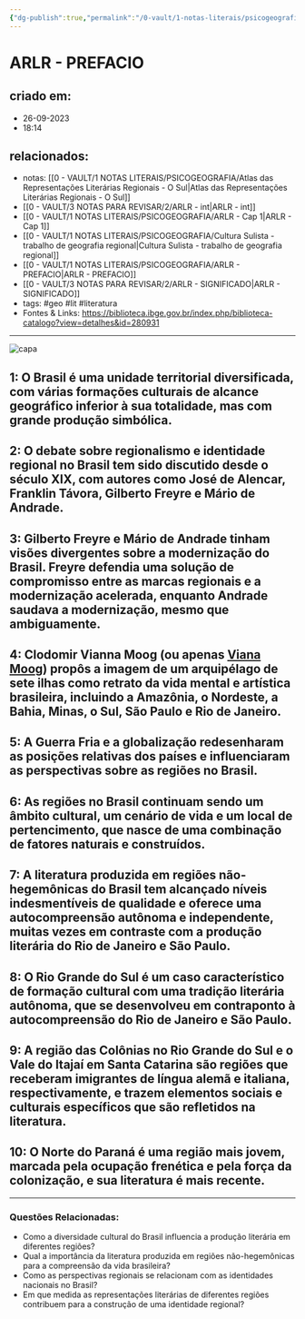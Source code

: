 ```yaml
---
{"dg-publish":true,"permalink":"/0-vault/1-notas-literais/psicogeografia/arlr-prefacio/","tags":["geo","lit","literatura"],"dgHomeLink":true,"dgShowLocalGraph":true,"dgShowFileTree":true,"dgEnableSearch":true}
---
```


# ARLR - PREFACIO

## criado em: 
- 26-09-2023
- 18:14
## relacionados:
- notas: [[0 - VAULT/1 NOTAS LITERAIS/PSICOGEOGRAFIA/Atlas das Representações Literárias Regionais - O Sul\|Atlas das Representações Literárias Regionais - O Sul]]
- [[0 - VAULT/3 NOTAS PARA REVISAR/2/ARLR - int\|ARLR - int]]
- [[0 - VAULT/1 NOTAS LITERAIS/PSICOGEOGRAFIA/ARLR - Cap 1\|ARLR - Cap 1]]
- [[0 - VAULT/1 NOTAS LITERAIS/PSICOGEOGRAFIA/Cultura Sulista - trabalho de geografia regional\|Cultura Sulista - trabalho de geografia regional]]
- [[0 - VAULT/1 NOTAS LITERAIS/PSICOGEOGRAFIA/ARLR - PREFACIO\|ARLR - PREFACIO]]
- [[0 - VAULT/3 NOTAS PARA REVISAR/2/ARLR - SIGNIFICADO\|ARLR - SIGNIFICADO]]
- tags: #geo #lit #literatura 
- Fontes & Links: https://biblioteca.ibge.gov.br/index.php/biblioteca-catalogo?view=detalhes&id=280931
---

![capa](https://cdn.rcn67.com.br/upload/dn_noticia/2016/11/93525.jpg)


## 1: O Brasil é uma unidade territorial diversificada, com várias formações culturais de alcance geográfico inferior à sua totalidade, mas com grande produção simbólica.

## 2: O debate sobre regionalismo e identidade regional no Brasil tem sido discutido desde o século XIX, com autores como José de Alencar, Franklin Távora, Gilberto Freyre e Mário de Andrade.

## 3: Gilberto Freyre e Mário de Andrade tinham visões divergentes sobre a modernização do Brasil. Freyre defendia uma solução de compromisso entre as marcas regionais e a modernização acelerada, enquanto Andrade saudava a modernização, mesmo que ambiguamente.

## 4: Clodomir Vianna Moog (ou apenas [Viana Moog](https://pt.wikipedia.org/wiki/Viana_Moog)) propôs a imagem de um arquipélago de sete ilhas como retrato da vida mental e artística brasileira, incluindo a Amazônia, o Nordeste, a Bahia, Minas, o Sul, São Paulo e Rio de Janeiro.

## 5: A Guerra Fria e a globalização redesenharam as posições relativas dos países e influenciaram as perspectivas sobre as regiões no Brasil.

## 6: As regiões no Brasil continuam sendo um âmbito cultural, um cenário de vida e um local de pertencimento, que nasce de uma combinação de fatores naturais e construídos.

## 7: A literatura produzida em regiões não-hegemônicas do Brasil tem alcançado níveis indesmentíveis de qualidade e oferece uma autocompreensão autônoma e independente, muitas vezes em contraste com a produção literária do Rio de Janeiro e São Paulo.

## 8: O Rio Grande do Sul é um caso característico de formação cultural com uma tradição literária autônoma, que se desenvolveu em contraponto à autocompreensão do Rio de Janeiro e São Paulo.

## 9: A região das Colônias no Rio Grande do Sul e o Vale do Itajaí em Santa Catarina são regiões que receberam imigrantes de língua alemã e italiana, respectivamente, e trazem elementos sociais e culturais específicos que são refletidos na literatura.

## 10: O Norte do Paraná é uma região mais jovem, marcada pela ocupação frenética e pela força da colonização, e sua literatura é mais recente.

---

### Questões Relacionadas:
- Como a diversidade cultural do Brasil influencia a produção literária em diferentes regiões? 
- Qual a importância da literatura produzida em regiões não-hegemônicas para a compreensão da vida brasileira?
- Como as perspectivas regionais se relacionam com as identidades nacionais no Brasil?
- Em que medida as representações literárias de diferentes regiões contribuem para a construção de uma identidade regional?